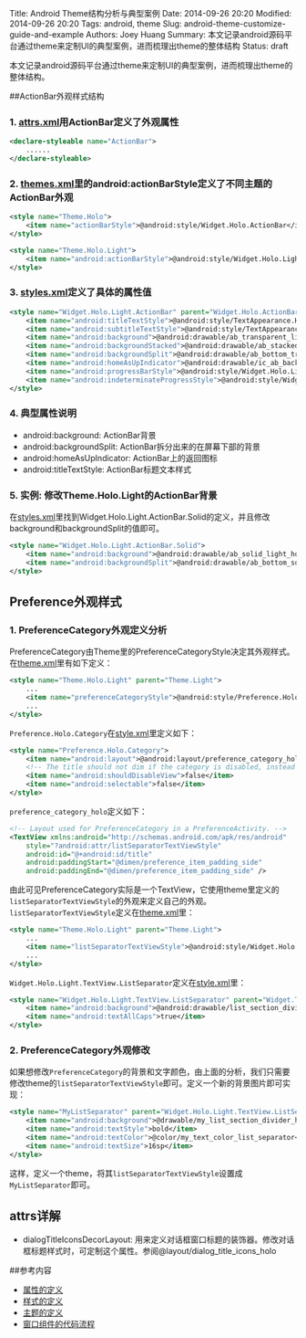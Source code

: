 Title: Android Theme结构分析与典型案例
Date: 2014-09-26 20:20
Modified: 2014-09-26 20:20
Tags: android, theme
Slug: android-theme-customize-guide-and-example
Authors: Joey Huang
Summary: 本文记录android源码平台通过theme来定制UI的典型案例，进而梳理出theme的整体结构
Status: draft

本文记录android源码平台通过theme来定制UI的典型案例，进而梳理出theme的整体结构。

##ActionBar外观样式结构

### 1. [attrs.xml][1]用ActionBar定义了外观属性

```xml
<declare-styleable name="ActionBar">
    ......
</declare-styleable>
```

### 2. [themes.xml][3]里的android:actionBarStyle定义了不同主题的ActionBar外观

```xml
<style name="Theme.Holo">
    <item name="actionBarStyle">@android:style/Widget.Holo.ActionBar</item>
</style>

<style name="Theme.Holo.Light">
    <item name="android:actionBarStyle">@android:style/Widget.Holo.Light.ActionBar.Solid</item>
</style>
```

### 3. [styles.xml][2]定义了具体的属性值

```xml
<style name="Widget.Holo.Light.ActionBar" parent="Widget.Holo.ActionBar">
    <item name="android:titleTextStyle">@android:style/TextAppearance.Holo.Widget.ActionBar.Title</item>
    <item name="android:subtitleTextStyle">@android:style/TextAppearance.Holo.Widget.ActionBar.Subtitle</item>
    <item name="android:background">@android:drawable/ab_transparent_light_holo</item>
    <item name="android:backgroundStacked">@android:drawable/ab_stacked_transparent_light_holo</item>
    <item name="android:backgroundSplit">@android:drawable/ab_bottom_transparent_light_holo</item>
    <item name="android:homeAsUpIndicator">@android:drawable/ic_ab_back_holo_light</item>
    <item name="android:progressBarStyle">@android:style/Widget.Holo.Light.ProgressBar.Horizontal</item>
    <item name="android:indeterminateProgressStyle">@android:style/Widget.Holo.Light.ProgressBar</item>
</style>
```

### 4. 典型属性说明
* android:background: ActionBar背景
* android:backgroundSplit: ActionBar拆分出来的在屏幕下部的背景
* android:homeAsUpIndicator: ActionBar上的返回图标
* android:titleTextStyle: ActionBar标题文本样式

### 5. 实例: 修改Theme.Holo.Light的ActionBar背景

在[styles.xml][2]里找到Widget.Holo.Light.ActionBar.Solid的定义，并且修改background和backgroundSplit的值即可。

```xml
<style name="Widget.Holo.Light.ActionBar.Solid">
    <item name="android:background">@android:drawable/ab_solid_light_holo</item>
    <item name="android:backgroundSplit">@android:drawable/ab_bottom_solid_light_holo</item>
</style>
```

## Preference外观样式

### 1. PreferenceCategory外观定义分析

PreferenceCategory由Theme里的PreferenceCategoryStyle决定其外观样式。在[theme.xml][3]里有如下定义：

```xml
<style name="Theme.Holo.Light" parent="Theme.Light">
    ...
    <item name="preferenceCategoryStyle">@android:style/Preference.Holo.Category</item>
    ...
</style>
```

`Preference.Holo.Category`在[style.xml][2]里定义如下：

```xml
<style name="Preference.Holo.Category">
    <item name="android:layout">@android:layout/preference_category_holo</item>
    <!-- The title should not dim if the category is disabled, instead only the preference children should dim. -->
    <item name="android:shouldDisableView">false</item>
    <item name="android:selectable">false</item>
</style>
```

`preference_category_holo`定义如下：

```xml
<!-- Layout used for PreferenceCategory in a PreferenceActivity. -->
<TextView xmlns:android="http://schemas.android.com/apk/res/android"
    style="?android:attr/listSeparatorTextViewStyle"
    android:id="@+android:id/title"
    android:paddingStart="@dimen/preference_item_padding_side"
    android:paddingEnd="@dimen/preference_item_padding_side" />
```

由此可见PreferenceCategory实际是一个TextView，它使用theme里定义的`listSeparatorTextViewStyle`的外观来定义自己的外观。`listSeparatorTextViewStyle`定义在[theme.xml][3]里：

```xml
<style name="Theme.Holo.Light" parent="Theme.Light">
    ...
    <item name="listSeparatorTextViewStyle">@android:style/Widget.Holo.Light.TextView.ListSeparator</item>
    ...
</style>
```

`Widget.Holo.Light.TextView.ListSeparator`定义在[style.xml][2]里：

```xml
<style name="Widget.Holo.Light.TextView.ListSeparator" parent="Widget.TextView.ListSeparator">
    <item name="android:background">@android:drawable/list_section_divider_holo_light</item>
    <item name="android:textAllCaps">true</item>
</style>
```

### 2. PreferenceCategory外观修改

如果想修改`PreferenceCategory`的背景和文字颜色，由上面的分析，我们只需要修改theme的`listSeparatorTextViewStyle`即可。定义一个新的背景图片即可实现：

```xml
<style name="MyListSeparator" parent="Widget.Holo.Light.TextView.ListSeparator">
    <item name="android:background">@drawable/my_list_section_divider_holo_light</item>
    <item name="android:textStyle">bold</item>
    <item name="android:textColor">@color/my_text_color_list_separator</item>
    <item name="android:textSize">16sp</item>
</style>
```

这样，定义一个theme，将其`listSeparatorTextViewStyle`设置成`MyListSeparator`即可。



## attrs详解
* dialogTitleIconsDecorLayout: 用来定义对话框窗口标题的装饰器。修改对话框标题样式时，可定制这个属性。参阅@layout/dialog_title_icons_holo

##参考内容
* [属性的定义][1]
* [样式的定义][2]
* [主题的定义][3]
* [窗口组件的代码流程][4]

[1]: https://android.googlesource.com/platform/frameworks/base/+/android-sdk-4.4.2_r1.0.1/core/res/res/values/attrs.xml
[2]: https://android.googlesource.com/platform/frameworks/base/+/android-sdk-4.4.2_r1.0.1/core/res/res/values/styles.xml
[3]: https://android.googlesource.com/platform/frameworks/base/+/android-sdk-4.4.2_r1.0.1/core/res/res/values/themes.xml
[4]: https://android.googlesource.com/platform/frameworks/base/+/android-sdk-4.4.2_r1.0.1/policy/src/com/android/internal/policy/impl/PhoneWindow.java
